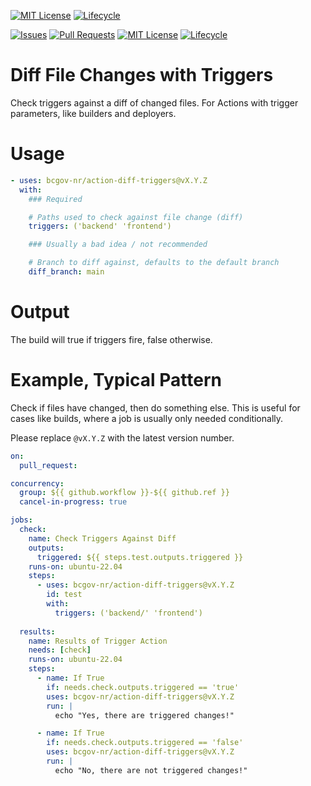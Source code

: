 [![MIT License](https://img.shields.io/github/license/bcgov/quickstart-openshift.svg)](/LICENSE.md)
[![Lifecycle](https://img.shields.io/badge/Lifecycle-Experimental-339999)](https://github.com/bcgov/repomountie/blob/master/doc/lifecycle-badges.md)

<!-- Badges -->
[![Issues](https://img.shields.io/github/issues/bcgov-nr/action-diff-triggers)](/../../issues)
[![Pull Requests](https://img.shields.io/github/issues-pr/bcgov-nr/action-diff-triggers)](/../../pulls)
[![MIT License](https://img.shields.io/github/license/bcgov-nr/action-diff-triggers.svg)](/LICENSE)
[![Lifecycle](https://img.shields.io/badge/Lifecycle-Experimental-339999)](https://github.com/bcgov/repomountie/blob/master/doc/lifecycle-badges.md)

# Diff File Changes with Triggers

Check triggers against a diff of changed files.  For Actions with trigger parameters, like builders and deployers.

# Usage

```yaml
- uses: bcgov-nr/action-diff-triggers@vX.Y.Z
  with:
    ### Required

    # Paths used to check against file change (diff)
    triggers: ('backend' 'frontend')

    ### Usually a bad idea / not recommended

    # Branch to diff against, defaults to the default branch
    diff_branch: main
```

# Output

The build will true if triggers fire, false otherwise.

# Example, Typical Pattern

Check if files have changed, then do something else.  This is useful for cases like builds, where a job is usually only needed conditionally.

Please replace `@vX.Y.Z` with the latest version number.

```yaml
on:
  pull_request:

concurrency:
  group: ${{ github.workflow }}-${{ github.ref }}
  cancel-in-progress: true

jobs:
  check:
    name: Check Triggers Against Diff
    outputs:
      triggered: ${{ steps.test.outputs.triggered }}
    runs-on: ubuntu-22.04
    steps:
      - uses: bcgov-nr/action-diff-triggers@vX.Y.Z
        id: test
        with:
          triggers: ('backend/' 'frontend')
  
  results:
    name: Results of Trigger Action
    needs: [check]
    runs-on: ubuntu-22.04
    steps:
      - name: If True
        if: needs.check.outputs.triggered == 'true'
        uses: bcgov-nr/action-diff-triggers@vX.Y.Z
        run: |
          echo "Yes, there are triggered changes!"

      - name: If True
        if: needs.check.outputs.triggered == 'false'
        uses: bcgov-nr/action-diff-triggers@vX.Y.Z
        run: |
          echo "No, there are not triggered changes!"
```

<!-- # Acknowledgements

This Action is provided courtesty of the Forestry Suite of Applications, part of the Government of British Columbia. -->
